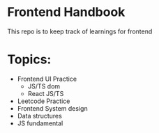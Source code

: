 # Frontend Handbook

This repo is to keep track of learnings for frontend

# Topics:
- Frontend UI Practice 
  - JS/TS dom 
  - React JS/TS
- Leetcode Practice
- Frontend System design 
- Data structures 
- JS fundamental
